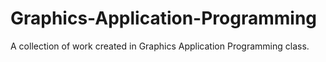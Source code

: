 # Graphics-Application-Programming
A collection of work created in Graphics Application Programming class. 
